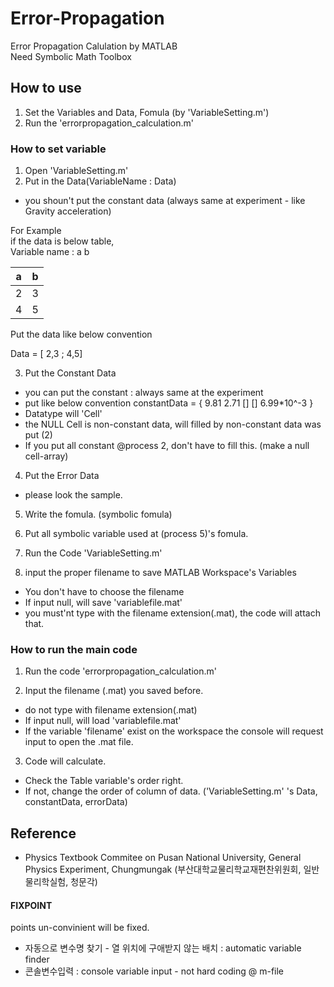 # Error-Propagation
Error Propagation Calulation by MATLAB <br>
Need Symbolic Math Toolbox

## How to use

1. Set the Variables and Data, Fomula (by 'VariableSetting.m')
2. Run the 'errorpropagation_calculation.m'

### How to set variable

1. Open 'VariableSetting.m'
2. Put in the Data(VariableName : Data) <br>
  - you shoun't put the constant data (always same at experiment - like Gravity acceleration)

  For Example <br>
  if the data is below table,<br>
  Variable name : a b

  | a | b |
  | --- | --- |
  | 2 | 3 |
  | 4 | 5 |

  Put the data like below convention<br>

  Data = [ 2,3 ; 4,5]

3. Put the Constant Data
 - you can put the constant : always same at the experiment
 - put like below convention
  constantData = { 9.81 2.71 [] [] 6.99*10^-3 }
 - Datatype will 'Cell'
 - the NULL Cell is non-constant data, will filled by non-constant data was put (2)
 - If you put all constant @process 2, don't have to fill this. (make a null cell-array)

4. Put the Error Data
 - please look the sample.
 
5. Write the fomula. (symbolic fomula)

6. Put all symbolic variable used at (process 5)'s fomula. 

7. Run the Code 'VariableSetting.m'

8. input the proper filename to save MATLAB Workspace's Variables
 - You don't have to choose the filename
 - If input null, will save 'variablefile.mat'
 - you must'nt type with the filename extension(.mat), the code will attach that.

### How to run the main code

1. Run the code 'errorpropagation_calculation.m'

2. Input the filename (.mat) you saved before.
 - do not type with filename extension(.mat)
 - If input null, will load 'variablefile.mat'
 - If the variable 'filename' exist on the workspace the console will request input to open the .mat file.
 
3. Code will calculate.
 - Check the Table variable's order right.
 - If not, change the order of column of data. ('VariableSetting.m' 's Data, constantData, errorData)

## Reference
 - Physics Textbook Commitee on Pusan National University, General Physics Experiment, Chungmungak (부산대학교물리학교재편찬위원회, 일반물리학실험, 청문각)



#### FIXPOINT
points un-convinient will be fixed.
 - 자동으로 변수명 찾기 - 열 위치에 구애받지 않는 배치 : automatic variable finder
 - 콘솔변수입력 : console variable input - not hard coding @ m-file

